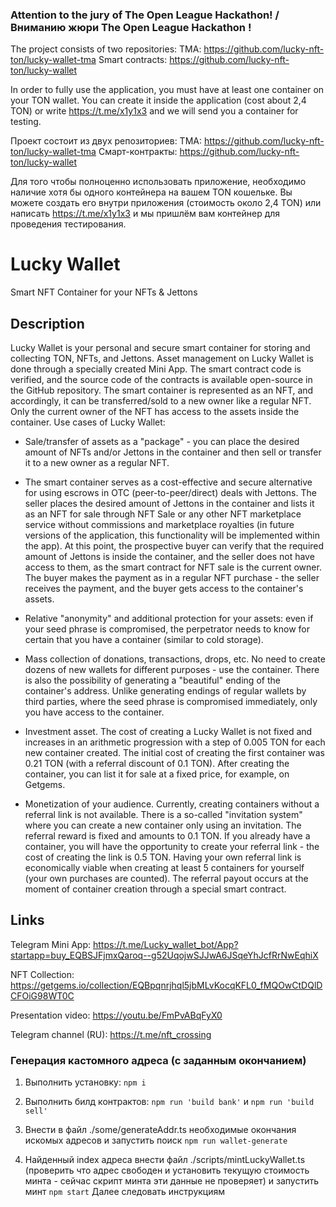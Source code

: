 ### Attention to the jury of The Open League Hackathon! / Вниманию жюри The Open League Hackathon !

The project consists of two repositories:
TMA: https://github.com/lucky-nft-ton/lucky-wallet-tma
Smart contracts: https://github.com/lucky-nft-ton/lucky-wallet

In order to fully use the application, you must have at least one container on your TON wallet. You can create it inside the application (cost about 2,4 TON) or write https://t.me/x1y1x3 and we will send you a container for testing.

Проект состоит из двух репозиториев:
ТМА: https://github.com/lucky-nft-ton/lucky-wallet-tma
Смарт-контракты: https://github.com/lucky-nft-ton/lucky-wallet

Для того чтобы полноценно использовать приложение, необходимо наличие хотя бы одного контейнера на вашем TON кошельке. Вы можете создать его внутри приложения (стоимость около 2,4 TON) или написать https://t.me/x1y1x3 и мы пришлём вам контейнер для проведения тестирования.

# Lucky Wallet
Smart NFT Container for your NFTs & Jettons

## Description

Lucky Wallet is your personal and secure smart container for storing and collecting TON, NFTs, and Jettons. Asset management on Lucky Wallet is done through a specially created Mini App. The smart contract code is verified, and the source code of the contracts is available open-source in the GitHub repository. The smart container is represented as an NFT, and accordingly, it can be transferred/sold to a new owner like a regular NFT. Only the current owner of the NFT has access to the assets inside the container. Use cases of Lucky Wallet:

- Sale/transfer of assets as a "package" - you can place the desired amount of NFTs and/or Jettons in the container and then sell or transfer it to a new owner as a regular NFT.

- The smart container serves as a cost-effective and secure alternative for using escrows in OTC (peer-to-peer/direct) deals with Jettons. The seller places the desired amount of Jettons in the container and lists it as an NFT for sale through NFT Sale or any other NFT marketplace service without commissions and marketplace royalties (in future versions of the application, this functionality will be implemented within the app). At this point, the prospective buyer can verify that the required amount of Jettons is inside the container, and the seller does not have access to them, as the smart contract for NFT sale is the current owner. The buyer makes the payment as in a regular NFT purchase - the seller receives the payment, and the buyer gets access to the container's assets.

- Relative "anonymity" and additional protection for your assets: even if your seed phrase is compromised, the perpetrator needs to know for certain that you have a container (similar to cold storage).

- Mass collection of donations, transactions, drops, etc. No need to create dozens of new wallets for different purposes - use the container. There is also the possibility of generating a "beautiful" ending of the container's address. Unlike generating endings of regular wallets by third parties, where the seed phrase is compromised immediately, only you have access to the container.

- Investment asset. The cost of creating a Lucky Wallet is not fixed and increases in an arithmetic progression with a step of 0.005 TON for each new container created. The initial cost of creating the first container was 0.21 TON (with a referral discount of 0.1 TON). After creating the container, you can list it for sale at a fixed price, for example, on Getgems.

- Monetization of your audience. Currently, creating containers without a referral link is not available. There is a so-called "invitation system" where you can create a new container only using an invitation. The referral reward is fixed and amounts to 0.1 TON. If you already have a container, you will have the opportunity to create your referral link - the cost of creating the link is 0.5 TON. Having your own referral link is economically viable when creating at least 5 containers for yourself (your own purchases are counted). The referral payout occurs at the moment of container creation through a special smart contract.

## Links
Telegram Mini App: https://t.me/Lucky_wallet_bot/App?startapp=buy_EQBSJFjmxQaroq--g52UqojwSJJwA6JSqeYhJcfRrNwEqhiX

NFT Collection: https://getgems.io/collection/EQBpqnrjhql5jbMLvKocqKFL0_fMQOwCtDQlDCFOiG98WT0C

Presentation video: https://youtu.be/FmPvABqFyX0

Telegram channel (RU): https://t.me/nft_crossing

### Генерация кастомного адреса (с заданным окончанием)

1. Выполнить установку:
`npm i`

2. Выполнить билд контрактов:
`npm run 'build bank'` и `npm run 'build sell'`

3. Внести в файл ./some/generateAddr.ts необходимые окончания искомых адресов и запустить поиск
`npm run wallet-generate`

4. Найденный index адреса внести файл ./scripts/mintLuckyWallet.ts (проверить что адрес свободен и установить текущую стоимость минта - сейчас скрипт минта эти данные не проверяет) и запустить минт
`npm start` 
Далее следовать инструкциям
